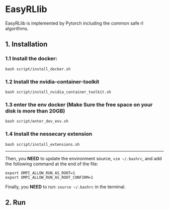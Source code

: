 # EasyRLlib
EasyRLlib is implemented by Pytorch including the common safe rl algorithms.


## 1. Installation
### 1.1 Install the docker: 
```
bash script/install_docker.sh
```

### 1.2 Install the nvidia-container-toolkit
```
bash script/install_nvidia_container_toolkit.sh
```

### 1.3 enter the env docker (**Make Sure the free space on your disk is more than 20GB**)
```
bash script/enter_dev_env.sh
```

### 1.4 Install the nessecary extension
```
bash script/install_extensions.sh
```
---
Then, you **NEED** to update the environment source, `vim ~/.bashrc`, and add the following command at the end of the file:
```
export OMPI_ALLOW_RUN_AS_ROOT=1
export OMPI_ALLOW_RUN_AS_ROOT_CONFIRM=1
```
Finally, you **NEED** to run: `source ~/.bashrc` in the terminal.

## 2. Run